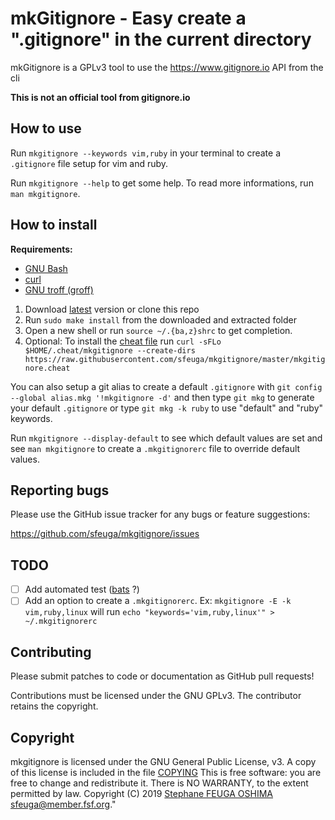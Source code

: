 # mkGitignore - Easy create a ".gitignore" in the current directory

mkGitignore is a GPLv3 tool to use the https://www.gitignore.io API from the cli

__This is not an official tool from gitignore.io__


## How to use

Run `mkgitignore --keywords vim,ruby` in your terminal to create a `.gitignore` file setup for vim and ruby.

Run `mkgitignore --help` to get some help. To read more informations, run `man mkgitignore`.


## How to install

__Requirements:__
- [GNU Bash](https://www.gnu.org/software/bash)
- [curl](https://curl.haxx.se)
- [GNU troff (groff)](https://www.gnu.org/software/groff/)

1. Download [latest](https://github.com/sfeuga/mkgitignore/releases/latest) version or clone this repo
2. Run `sudo make install` from the downloaded and extracted folder
3. Open a new shell or run `source ~/.{ba,z}shrc` to get completion.
4. Optional: To install the [cheat file](https://github.com/cheat/cheat) run `curl -sFLo $HOME/.cheat/mkgitignore --create-dirs https://raw.githubusercontent.com/sfeuga/mkgitignore/master/mkgitignore.cheat`

You can also setup a git alias to create a default `.gitignore` with `git config --global alias.mkg '!mkgitignore -d'`
and then type `git mkg` to generate your default `.gitignore` or type `git mkg -k ruby` to use "default" and "ruby"
keywords.

Run `mkgitignore --display-default` to see which default values are set and see `man mkgitignore` to create a
`.mkgitignorerc` file to override default values.

## Reporting bugs

Please use the GitHub issue tracker for any bugs or feature suggestions:

<https://github.com/sfeuga/mkgitignore/issues>

## TODO

- [ ] Add automated test ([bats](https://github.com/sstephenson/bats) ?)
- [ ] Add an option to create a `.mkgitignorerc`. Ex: `mkgitignore -E -k vim,ruby,linux` will run `echo "keywords='vim,ruby,linux'" > ~/.mkgitignorerc`

## Contributing

Please submit patches to code or documentation as GitHub pull requests!

Contributions must be licensed under the GNU GPLv3.
The contributor retains the copyright.


## Copyright

mkgitignore is licensed under the GNU General Public License, v3.
A copy of this license is included in the file [COPYING](COPYING)
This is free software: you are free to change and redistribute it.
There is NO WARRANTY, to the extent permitted by law.
Copyright (C) 2019 [Stephane FEUGA OSHIMA](https://github.com/sfeuga) <sfeuga@member.fsf.org>."
